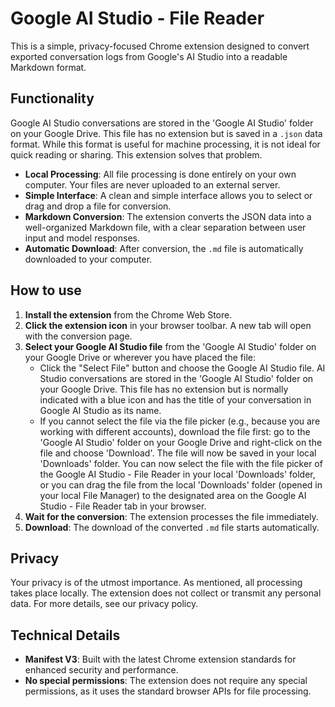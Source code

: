 # Google AI Studio - File Reader

This is a simple, privacy-focused Chrome extension designed to convert exported conversation logs from Google's AI Studio into a readable Markdown format.

## Functionality

Google AI Studio conversations are stored in the 'Google AI Studio' folder on your Google Drive. This file has no extension but is saved in a `.json` data format. While this format is useful for machine processing, it is not ideal for quick reading or sharing. This extension solves that problem.

-   **Local Processing**: All file processing is done entirely on your own computer. Your files are never uploaded to an external server.
-   **Simple Interface**: A clean and simple interface allows you to select or drag and drop a file for conversion.
-   **Markdown Conversion**: The extension converts the JSON data into a well-organized Markdown file, with a clear separation between user input and model responses.
-   **Automatic Download**: After conversion, the `.md` file is automatically downloaded to your computer.

## How to use

1.  **Install the extension** from the Chrome Web Store.
3.  **Click the extension icon** in your browser toolbar. A new tab will open with the conversion page.
4.  **Select your Google AI Studio file** from the 'Google AI Studio' folder on your Google Drive or wherever you have placed the file:
    -   Click the "Select File" button and choose the Google AI Studio file. AI Studio conversations are stored in the 'Google AI Studio' folder on your Google Drive. This file has no extension but is normally indicated with a blue icon and has the title of your conversation in Google AI Studio as its name.
    -   If you cannot select the file via the file picker (e.g., because you are working with different accounts), download the file first: go to the 'Google AI Studio' folder on your Google Drive and right-click on the file and choose 'Download'. The file will now be saved in your local 'Downloads' folder. You can now select the file with the file picker of the Google AI Studio - File Reader in your local 'Downloads' folder, or you can drag the file from the local 'Downloads' folder (opened in your local File Manager) to the designated area on the Google AI Studio - File Reader tab in your browser.
5.  **Wait for the conversion**: The extension processes the file immediately.
6.  **Download**: The download of the converted `.md` file starts automatically.

## Privacy

Your privacy is of the utmost importance. As mentioned, all processing takes place locally. The extension does not collect or transmit any personal data. For more details, see our privacy policy.

## Technical Details

-   **Manifest V3**: Built with the latest Chrome extension standards for enhanced security and performance.
-   **No special permissions**: The extension does not require any special permissions, as it uses the standard browser APIs for file processing.
